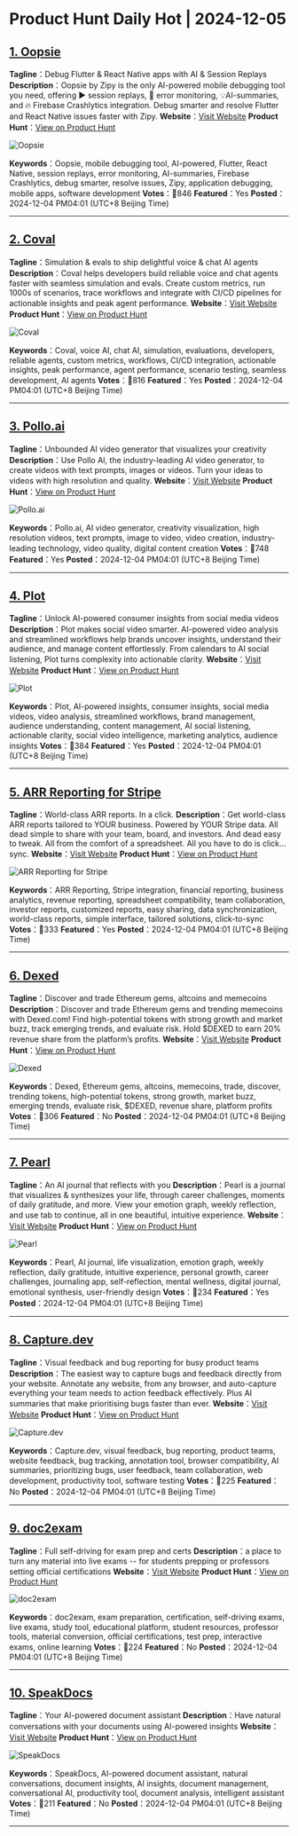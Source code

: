 # Product Hunt Daily Hot | 2024-12-05

## [1. Oopsie](https://www.producthunt.com/posts/oopsie?utm_campaign=producthunt-api&utm_medium=api-v2&utm_source=Application%3A+phtrends+%28ID%3A+147529%29)
**Tagline**：Debug Flutter & React Native apps with AI & Session Replays
**Description**：Oopsie by Zipy is the only AI-powered mobile debugging tool you need, offering ▶️ session replays, 🤖 error monitoring, 💡AI-summaries, and 🔥 Firebase Crashlytics integration. Debug smarter and resolve Flutter and React Native issues faster with Zipy.
**Website**：[Visit Website](https://www.producthunt.com/r/U2G3XSLKFGH7DL?utm_campaign=producthunt-api&utm_medium=api-v2&utm_source=Application%3A+phtrends+%28ID%3A+147529%29)
**Product Hunt**：[View on Product Hunt](https://www.producthunt.com/posts/oopsie?utm_campaign=producthunt-api&utm_medium=api-v2&utm_source=Application%3A+phtrends+%28ID%3A+147529%29)

![Oopsie](https://ph-files.imgix.net/83e42715-c3e4-4d19-b684-3ce2a11f460f.png?auto=format&fit=crop&frame=1&h=512&w=1024)

**Keywords**：Oopsie, mobile debugging tool, AI-powered, Flutter, React Native, session replays, error monitoring, AI-summaries, Firebase Crashlytics, debug smarter, resolve issues, Zipy, application debugging, mobile apps, software development
**Votes**：🔺846
**Featured**：Yes
**Posted**：2024-12-04 PM04:01 (UTC+8 Beijing Time)

---

## [2. Coval](https://www.producthunt.com/posts/coval?utm_campaign=producthunt-api&utm_medium=api-v2&utm_source=Application%3A+phtrends+%28ID%3A+147529%29)
**Tagline**：Simulation & evals to ship delightful voice & chat AI agents
**Description**：Coval helps developers build reliable voice and chat agents faster with seamless simulation and evals. Create custom metrics, run 1000s of scenarios, trace workflows and integrate with CI/CD pipelines for actionable insights and peak agent performance.
**Website**：[Visit Website](https://www.producthunt.com/r/D6RFV6SQGE2ST5?utm_campaign=producthunt-api&utm_medium=api-v2&utm_source=Application%3A+phtrends+%28ID%3A+147529%29)
**Product Hunt**：[View on Product Hunt](https://www.producthunt.com/posts/coval?utm_campaign=producthunt-api&utm_medium=api-v2&utm_source=Application%3A+phtrends+%28ID%3A+147529%29)

![Coval](https://ph-files.imgix.net/c303b6d2-2f50-4aa7-85fc-f32838aeaafe.jpeg?auto=format&fit=crop&frame=1&h=512&w=1024)

**Keywords**：Coval, voice AI, chat AI, simulation, evaluations, developers, reliable agents, custom metrics, workflows, CI/CD integration, actionable insights, peak performance, agent performance, scenario testing, seamless development, AI agents
**Votes**：🔺816
**Featured**：Yes
**Posted**：2024-12-04 PM04:01 (UTC+8 Beijing Time)

---

## [3. Pollo.ai](https://www.producthunt.com/posts/pollo-ai?utm_campaign=producthunt-api&utm_medium=api-v2&utm_source=Application%3A+phtrends+%28ID%3A+147529%29)
**Tagline**：Unbounded AI video generator that visualizes your creativity
**Description**：Use Pollo AI, the industry-leading AI video generator, to create videos with text prompts, images or videos. Turn your ideas to videos with high resolution and quality.
**Website**：[Visit Website](https://www.producthunt.com/r/GUJ2XC2A47LWDE?utm_campaign=producthunt-api&utm_medium=api-v2&utm_source=Application%3A+phtrends+%28ID%3A+147529%29)
**Product Hunt**：[View on Product Hunt](https://www.producthunt.com/posts/pollo-ai?utm_campaign=producthunt-api&utm_medium=api-v2&utm_source=Application%3A+phtrends+%28ID%3A+147529%29)

![Pollo.ai](https://ph-files.imgix.net/340c37e2-572b-4977-ada9-add069b1f979.jpeg?auto=format&fit=crop&frame=1&h=512&w=1024)

**Keywords**：Pollo.ai, AI video generator, creativity visualization, high resolution videos, text prompts, image to video, video creation, industry-leading technology, video quality, digital content creation
**Votes**：🔺748
**Featured**：Yes
**Posted**：2024-12-04 PM04:01 (UTC+8 Beijing Time)

---

## [4. Plot](https://www.producthunt.com/posts/plot-c18cd190-9919-4ac7-9b09-57a9723e4ffa?utm_campaign=producthunt-api&utm_medium=api-v2&utm_source=Application%3A+phtrends+%28ID%3A+147529%29)
**Tagline**：Unlock AI-powered consumer insights from social media videos
**Description**：Plot makes social video smarter. AI-powered video analysis and streamlined workflows help brands uncover insights, understand their audience, and manage content effortlessly. From calendars to AI social listening, Plot turns complexity into actionable clarity.
**Website**：[Visit Website](https://www.producthunt.com/r/T22YIRW5WA5JVL?utm_campaign=producthunt-api&utm_medium=api-v2&utm_source=Application%3A+phtrends+%28ID%3A+147529%29)
**Product Hunt**：[View on Product Hunt](https://www.producthunt.com/posts/plot-c18cd190-9919-4ac7-9b09-57a9723e4ffa?utm_campaign=producthunt-api&utm_medium=api-v2&utm_source=Application%3A+phtrends+%28ID%3A+147529%29)

![Plot](https://ph-files.imgix.net/37ea0e8e-51da-4b4f-b203-5cccddaf5d8a.png?auto=format&fit=crop&frame=1&h=512&w=1024)

**Keywords**：Plot, AI-powered insights, consumer insights, social media videos, video analysis, streamlined workflows, brand management, audience understanding, content management, AI social listening, actionable clarity, social video intelligence, marketing analytics, audience insights
**Votes**：🔺384
**Featured**：Yes
**Posted**：2024-12-04 PM04:01 (UTC+8 Beijing Time)

---

## [5. ARR Reporting for Stripe](https://www.producthunt.com/posts/arr-reporting-for-stripe?utm_campaign=producthunt-api&utm_medium=api-v2&utm_source=Application%3A+phtrends+%28ID%3A+147529%29)
**Tagline**：World-class ARR reports. In a click.
**Description**：Get world-class ARR reports tailored to YOUR business. Powered by YOUR Stripe data. All dead simple to share with your team, board, and investors. And dead easy to tweak. All from the comfort of a spreadsheet. All you have to do is click... sync.
**Website**：[Visit Website](https://www.producthunt.com/r/DYFHQKT6G2OFUQ?utm_campaign=producthunt-api&utm_medium=api-v2&utm_source=Application%3A+phtrends+%28ID%3A+147529%29)
**Product Hunt**：[View on Product Hunt](https://www.producthunt.com/posts/arr-reporting-for-stripe?utm_campaign=producthunt-api&utm_medium=api-v2&utm_source=Application%3A+phtrends+%28ID%3A+147529%29)

![ARR Reporting for Stripe](https://ph-files.imgix.net/3d644112-5971-4e67-876e-4bdda9ec107d.png?auto=format&fit=crop&frame=1&h=512&w=1024)

**Keywords**：ARR Reporting, Stripe integration, financial reporting, business analytics, revenue reporting, spreadsheet compatibility, team collaboration, investor reports, customized reports, easy sharing, data synchronization, world-class reports, simple interface, tailored solutions, click-to-sync
**Votes**：🔺333
**Featured**：Yes
**Posted**：2024-12-04 PM04:01 (UTC+8 Beijing Time)

---

## [6. Dexed](https://www.producthunt.com/posts/dexed?utm_campaign=producthunt-api&utm_medium=api-v2&utm_source=Application%3A+phtrends+%28ID%3A+147529%29)
**Tagline**：Discover and trade Ethereum gems, altcoins and memecoins
**Description**：Discover and trade Ethereum gems and trending memecoins with Dexed.com! Find high-potential tokens with strong growth and market buzz, track emerging trends, and evaluate risk. Hold $DEXED to earn 20% revenue share from the platform’s profits.
**Website**：[Visit Website](https://www.producthunt.com/r/2UGRRNFOM374O6?utm_campaign=producthunt-api&utm_medium=api-v2&utm_source=Application%3A+phtrends+%28ID%3A+147529%29)
**Product Hunt**：[View on Product Hunt](https://www.producthunt.com/posts/dexed?utm_campaign=producthunt-api&utm_medium=api-v2&utm_source=Application%3A+phtrends+%28ID%3A+147529%29)

![Dexed](https://ph-files.imgix.net/0bdc4b59-d07d-47b2-ae97-72bb68751f19.png?auto=format&fit=crop&frame=1&h=512&w=1024)

**Keywords**：Dexed, Ethereum gems, altcoins, memecoins, trade, discover, trending tokens, high-potential tokens, strong growth, market buzz, emerging trends, evaluate risk, $DEXED, revenue share, platform profits
**Votes**：🔺306
**Featured**：No
**Posted**：2024-12-04 PM04:01 (UTC+8 Beijing Time)

---

## [7. Pearl](https://www.producthunt.com/posts/pearl-10?utm_campaign=producthunt-api&utm_medium=api-v2&utm_source=Application%3A+phtrends+%28ID%3A+147529%29)
**Tagline**：An AI journal that reflects with you
**Description**：Pearl is a journal that visualizes & synthesizes your life, through career challenges, moments of daily gratitude, and more. View your emotion graph, weekly reflection, and use tab to continue, all in one beautiful, intuitive experience.
**Website**：[Visit Website](https://www.producthunt.com/r/WFYLPQWWIHFFZ2?utm_campaign=producthunt-api&utm_medium=api-v2&utm_source=Application%3A+phtrends+%28ID%3A+147529%29)
**Product Hunt**：[View on Product Hunt](https://www.producthunt.com/posts/pearl-10?utm_campaign=producthunt-api&utm_medium=api-v2&utm_source=Application%3A+phtrends+%28ID%3A+147529%29)

![Pearl](https://ph-files.imgix.net/e916d5a8-f5a9-4d60-b8bd-e5f5f95fc5d2.png?auto=format&fit=crop&frame=1&h=512&w=1024)

**Keywords**：Pearl, AI journal, life visualization, emotion graph, weekly reflection, daily gratitude, intuitive experience, personal growth, career challenges, journaling app, self-reflection, mental wellness, digital journal, emotional synthesis, user-friendly design
**Votes**：🔺234
**Featured**：Yes
**Posted**：2024-12-04 PM04:01 (UTC+8 Beijing Time)

---

## [8. Capture.dev](https://www.producthunt.com/posts/capture-dev?utm_campaign=producthunt-api&utm_medium=api-v2&utm_source=Application%3A+phtrends+%28ID%3A+147529%29)
**Tagline**：Visual feedback and bug reporting for busy product teams
**Description**：The easiest way to capture bugs and feedback directly from your website. Annotate any website, from any browser, and auto-capture everything your team needs to action feedback effectively. Plus AI summaries that make prioritising bugs faster than ever.
**Website**：[Visit Website](https://www.producthunt.com/r/OBGB5ADLVLIDLX?utm_campaign=producthunt-api&utm_medium=api-v2&utm_source=Application%3A+phtrends+%28ID%3A+147529%29)
**Product Hunt**：[View on Product Hunt](https://www.producthunt.com/posts/capture-dev?utm_campaign=producthunt-api&utm_medium=api-v2&utm_source=Application%3A+phtrends+%28ID%3A+147529%29)

![Capture.dev](https://ph-files.imgix.net/659d49f2-0e3c-4d55-9912-2b6bbc70917c.png?auto=format&fit=crop&frame=1&h=512&w=1024)

**Keywords**：Capture.dev, visual feedback, bug reporting, product teams, website feedback, bug tracking, annotation tool, browser compatibility, AI summaries, prioritizing bugs, user feedback, team collaboration, web development, productivity tool, software testing
**Votes**：🔺225
**Featured**：No
**Posted**：2024-12-04 PM04:01 (UTC+8 Beijing Time)

---

## [9. doc2exam](https://www.producthunt.com/posts/doc2exam?utm_campaign=producthunt-api&utm_medium=api-v2&utm_source=Application%3A+phtrends+%28ID%3A+147529%29)
**Tagline**：Full self-driving for exam prep and certs
**Description**：a place to turn any material into live exams -- for students prepping or professors setting official certifications
**Website**：[Visit Website](https://www.producthunt.com/r/7TYFEM73FGF3DX?utm_campaign=producthunt-api&utm_medium=api-v2&utm_source=Application%3A+phtrends+%28ID%3A+147529%29)
**Product Hunt**：[View on Product Hunt](https://www.producthunt.com/posts/doc2exam?utm_campaign=producthunt-api&utm_medium=api-v2&utm_source=Application%3A+phtrends+%28ID%3A+147529%29)

![doc2exam](https://ph-files.imgix.net/b8f22746-9a22-4f9e-9336-3c2e87ca9200.png?auto=format&fit=crop&frame=1&h=512&w=1024)

**Keywords**：doc2exam, exam preparation, certification, self-driving exams, live exams, study tool, educational platform, student resources, professor tools, material conversion, official certifications, test prep, interactive exams, online learning
**Votes**：🔺224
**Featured**：No
**Posted**：2024-12-04 PM04:01 (UTC+8 Beijing Time)

---

## [10. SpeakDocs](https://www.producthunt.com/posts/speakdocs?utm_campaign=producthunt-api&utm_medium=api-v2&utm_source=Application%3A+phtrends+%28ID%3A+147529%29)
**Tagline**：Your AI-powered document assistant
**Description**：Have natural conversations with your documents using AI-powered insights
**Website**：[Visit Website](https://www.producthunt.com/r/SEVQS6C5BQFJ44?utm_campaign=producthunt-api&utm_medium=api-v2&utm_source=Application%3A+phtrends+%28ID%3A+147529%29)
**Product Hunt**：[View on Product Hunt](https://www.producthunt.com/posts/speakdocs?utm_campaign=producthunt-api&utm_medium=api-v2&utm_source=Application%3A+phtrends+%28ID%3A+147529%29)

![SpeakDocs](https://ph-files.imgix.net/7663980d-946d-451e-8702-2b82ad77f6e8.png?auto=format&fit=crop&frame=1&h=512&w=1024)

**Keywords**：SpeakDocs, AI-powered document assistant, natural conversations, document insights, AI insights, document management, conversational AI, productivity tool, document analysis, intelligent assistant
**Votes**：🔺211
**Featured**：No
**Posted**：2024-12-04 PM04:01 (UTC+8 Beijing Time)

---

